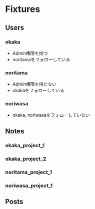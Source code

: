 # Fixtures
## Users
### okaka
- Admin権限を持つ
- noritamaをフォローしている

### noritama
- Admin権限を持たない
- okakaをフォローしている

### noriwasa
- okaka, noriwasaをフォローしていない

## Notes
### okaka_project_1

### okaka_project_2

### noritama_project_1

### noriwasa_project_1
## Posts
